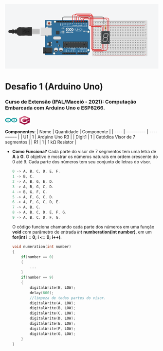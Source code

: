 ![Esquema](Esquema.PNG)

# Desafio 1 (**Arduino Uno**)
### Curso de Extensão (IFAL/Maceió - 2021): Computação Embarcada com Arduino Uno e ESP8266.
<img align="center" alt="Arduino" height="30" width="40" src="https://raw.githubusercontent.com/devicons/devicon/master/icons/arduino/arduino-original.svg"> <img align="center" alt="C++" height="30" width="40" src="https://raw.githubusercontent.com/devicons/devicon/master/icons/cplusplus/cplusplus-original.svg">

**Componentes**:
| Nome | Quantidade | Componente |
| ---- | ---------- | ---------- |
| U1   | 1          | Arduino Uno R3 |
| Digit1 | 1        | Catódica Visor de 7 segmentos |
| R1   | 1          | 1 kΩ Resistor |

- **Como Funciona?**
    Cada parte do visor de 7 segmentos tem uma letra de **A** à **G**. O objetivo é mostrar os números
naturais em ordem crescente do 0 até 9.
    Cada parte dos números tem seu conjunto de letras do visor.

    ```cpp
    0 -> A, B, C, D, E, F.
    1 -> B, C.
    2 -> A, B, G, E, D.
    3 -> A, B, G, C, D.
    4 -> B, G, F, C.
    5 -> A, F, G, C, D.
    6 -> A, F, G, C, D, E.
    7 -> A, B, C.
    8 -> A, B, C, D, E, F, G.
    9 -> A, B, C, D, F, G.
    ``` 
    O código funciona chamando cada parte dos números em uma função **void** com parâmetro de entrada *int* **numberation(int number)**, em um **for(int i = 0; i <= 9; i++)**.
    ```cpp
    void numeration(int number)
    {
        if(number == 0)
        {
            ...
        } 
        if(number == 9)
        {
            digitalWrite(E, LOW);
            delay(600);
            //limpeza de todas partes do visor.
            digitalWrite(A, LOW);
            digitalWrite(B, LOW);
            digitalWrite(C, LOW);
            digitalWrite(D, LOW);
            digitalWrite(E, LOW);
            digitalWrite(F, LOW);
            digitalWrite(G, LOW);
        }
    }
    ```
